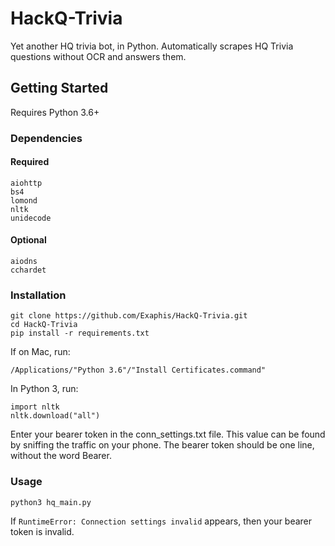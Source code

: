 # HackQ-Trivia
Yet another HQ trivia bot, in Python. Automatically scrapes HQ Trivia questions without OCR and answers them.

## Getting Started
Requires Python 3.6+
### Dependencies
#### Required
```
aiohttp
bs4
lomond
nltk
unidecode
```
#### Optional
```
aiodns
cchardet
```
### Installation
```
git clone https://github.com/Exaphis/HackQ-Trivia.git
cd HackQ-Trivia
pip install -r requirements.txt
```

If on Mac, run: 
```
/Applications/"Python 3.6"/"Install Certificates.command"
```

In Python 3, run:
```
import nltk
nltk.download("all")
```
Enter your bearer token in the conn_settings.txt file. This value can be found by sniffing the traffic on your phone. The bearer token should be one line, without the word Bearer.

### Usage
```
python3 hq_main.py
```

If ```RuntimeError: Connection settings invalid``` appears, then your bearer token is invalid.
